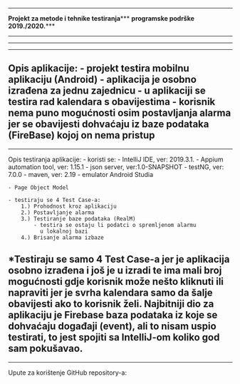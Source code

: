 *********************************************************************************
********************Projekt za metode i tehnike testiranja***********************
************************programske podrške 2019./2020.***************************
*********************************************************************************

---------------------------------------------------------------------------------
---------------------------------------------------------------------------------
Opis aplikacije:
	- projekt testira mobilnu aplikaciju (Android)
	- aplikacija je osobno izrađena za jednu zajednicu
	- u aplikaciji se testira rad kalendara s obavijestima
	- korisnik nema puno mogućnosti osim postavljanja alarma jer se obavijesti
	  dohvaćaju iz baze podataka (FireBase) kojoj on nema pristup
----------------------------------------------------------------------------------
----------------------------------------------------------------------------------
Opis testiranja aplikacije:
	- koristi se:
		- IntelliJ IDE, ver: 2019.3.1.
		- Appium automation tool, ver: 1.15.1
		- json server, ver:1.0-SNAPSHOT
		- testNG, ver: 7.0.0
		- maven, ver: 2.19
		- emulator Android Studia

	- Page Object Model

	- testiraju se 4 Test Case-a:
		1.) Prohodnost kroz aplikaciju
		2.) Postavljanje alarma
		3.) Testiranje baze podataka (RealM)
			- testira se ostaju li podatci o spremljenom alarmu
			  u lokalnoj bazi
		4.) Brisanje alarma izbaze

*Testiraju se samo 4 Test Case-a jer je aplikacija osobno izrađena i još je u
izradi te ima mali broj mogućnosti gdje korisnik može nešto kliknuti ili 
napraviti jer je svrha kalendara samo da šalje obavijesti ako to korisnik želi.
Najbitniji dio za aplikaciju je Firebase baza podataka iz koje se dohvaćaju
događaji (event), ali to nisam uspio testirati, to jest spojiti sa IntelliJ-om
koliko god sam pokušavao.
---------------------------------------------------------------------------------
---------------------------------------------------------------------------------
Upute za korištenje GitHub repository-a:




